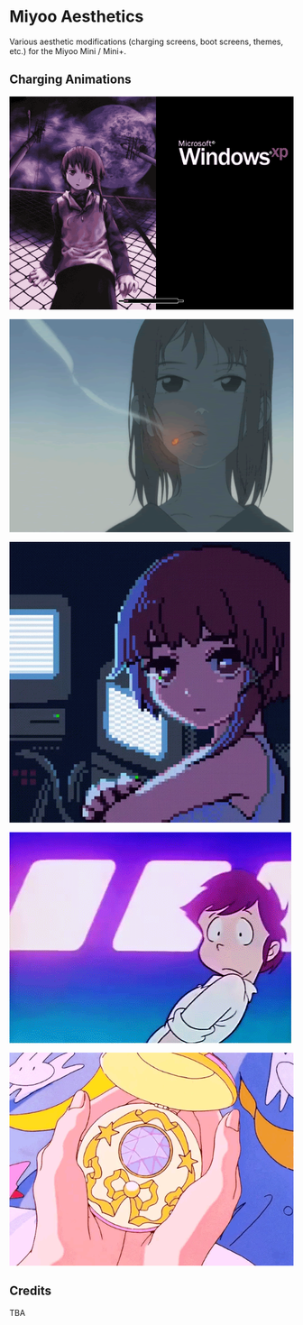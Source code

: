 # Miyoo Aesthetics
Various aesthetic modifications (charging screens, boot screens, themes, etc.) for the Miyoo Mini / Mini+.

## Charging Animations
![](https://github.com/faithvoid/Miyoo-Aesthetics/blob/main/Serial%20Experiments%20Lain/screenshots/original.webp)
[](https://github.com/faithvoid/Miyoo-Aesthetics/tree/main/Serial%20Experiments%20Lain)


![](FLCL/screenshots/original.gif) 
[](https://github.com/faithvoid/Miyoo-Aesthetics/tree/main/FLCL)

![](https://github.com/faithvoid/Miyoo-Aesthetics/blob/main/Serial%20Experiments%20Lain%20(2)/screenshots/original.gif)

![](https://github.com/faithvoid/Miyoo-Aesthetics/blob/main/Urusei%20Yatsura%20(Charging%20Animation)/screenshots/original.webp)

![](https://github.com/faithvoid/Miyoo-Aesthetics/blob/main/Sailor%20Moon%20(Charging%20Animation)/screenshots/original.gif)



## Credits
TBA
